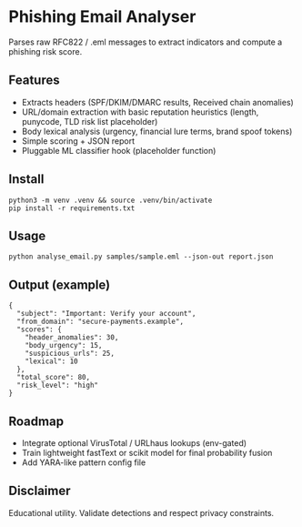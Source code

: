 # Phishing Email Analyser

Parses raw RFC822 / .eml messages to extract indicators and compute a phishing risk score.

## Features
- Extracts headers (SPF/DKIM/DMARC results, Received chain anomalies)
- URL/domain extraction with basic reputation heuristics (length, punycode, TLD risk list placeholder)
- Body lexical analysis (urgency, financial lure terms, brand spoof tokens)
- Simple scoring + JSON report
- Pluggable ML classifier hook (placeholder function)

## Install
```
python3 -m venv .venv && source .venv/bin/activate
pip install -r requirements.txt
```

## Usage
```
python analyse_email.py samples/sample.eml --json-out report.json
```

## Output (example)
```
{
  "subject": "Important: Verify your account",
  "from_domain": "secure-payments.example",
  "scores": {
    "header_anomalies": 30,
    "body_urgency": 15,
    "suspicious_urls": 25,
    "lexical": 10
  },
  "total_score": 80,
  "risk_level": "high"
}
```

## Roadmap
- Integrate optional VirusTotal / URLhaus lookups (env-gated)
- Train lightweight fastText or scikit model for final probability fusion
- Add YARA-like pattern config file

## Disclaimer
Educational utility. Validate detections and respect privacy constraints.
